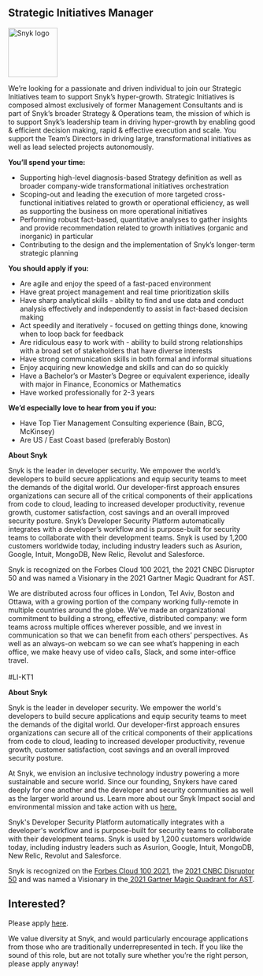 Strategic Initiatives Manager
---

<img src="https://res.cloudinary.com/snyk/image/upload/v1537345894/press-kit/brand/logo-black.png" width="100" alt="Snyk logo" />

<p><span style="font-weight: 400;">We’re looking for a passionate and driven individual to join our Strategic Initiatives team to support Snyk’s hyper-growth. Strategic Initiatives is composed almost exclusively of former Management Consultants and is part of Snyk’s broader Strategy &amp; Operations team, the mission of which is to support Snyk’s leadership team in driving hyper-growth by enabling good &amp; efficient decision making, rapid &amp; effective execution and scale. You support the Team’s Directors in driving large, transformational initiatives as well as lead selected projects autonomously.</span></p>
<p><strong>You’ll spend your time:</strong></p>
<ul>
<li style="font-weight: 400;"><span style="font-weight: 400;">Supporting high-level diagnosis-based Strategy definition as well as broader company-wide transformational initiatives orchestration</span></li>
<li style="font-weight: 400;"><span style="font-weight: 400;">Scoping-out and leading the execution of more targeted cross-functional initiatives related to growth or operational efficiency, as well as supporting the business on more operational initiatives</span></li>
<li style="font-weight: 400;"><span style="font-weight: 400;">Performing robust fact-based, quantitative analyses to gather insights and provide recommendation related to growth initiatives (organic and inorganic) in particular</span></li>
<li style="font-weight: 400;"><span style="font-weight: 400;">Contributing to the design and the implementation of Snyk’s longer-term strategic planning</span></li>
</ul>
<p><strong>You should apply if you:</strong></p>
<ul>
<li style="font-weight: 400;"><span style="font-weight: 400;">Are agile and enjoy the speed of a fast-paced environment</span></li>
<li style="font-weight: 400;"><span style="font-weight: 400;">Have great project management and real time prioritization skills</span></li>
<li style="font-weight: 400;"><span style="font-weight: 400;">Have sharp analytical skills - ability to find and use data and conduct analysis effectively and independently to assist in fact-based decision making</span></li>
<li style="font-weight: 400;"><span style="font-weight: 400;">Act speedily and iteratively - focused on getting things done, knowing when to loop back for feedback&nbsp;&nbsp;&nbsp;</span></li>
<li style="font-weight: 400;"><span style="font-weight: 400;">Are ridiculous easy to work with - ability to build strong relationships with a broad set of stakeholders that have diverse interests</span></li>
<li style="font-weight: 400;"><span style="font-weight: 400;">Have strong communication skills in both formal and informal situations</span></li>
<li style="font-weight: 400;"><span style="font-weight: 400;">Enjoy acquiring new knowledge and skills and can do so quickly</span></li>
<li style="font-weight: 400;"><span style="font-weight: 400;">Have a Bachelor’s or Master’s Degree or equivalent experience, ideally with major in Finance, Economics or Mathematics</span></li>
<li style="font-weight: 400;"><span style="font-weight: 400;">Have worked professionally for 2-3 years</span></li>
</ul>
<p><strong>We’d especially love to hear from you if you:</strong></p>
<ul>
<li style="font-weight: 400;"><span style="font-weight: 400;">Have Top Tier Management Consulting experience (Bain, BCG, McKinsey)</span></li>
<li style="font-weight: 400;"><span style="font-weight: 400;">Are US / East Coast based (preferably Boston)</span></li>
</ul>
<p><strong>About Snyk</strong></p>
<p><span style="font-weight: 400;">Snyk is the leader in developer security. We empower the world’s developers to build secure applications and equip security teams to meet the demands of the digital world. Our developer-first approach ensures organizations can secure all of the critical components of their applications from code to cloud, leading to increased developer productivity, revenue growth, customer satisfaction, cost savings and an overall improved security posture. Snyk’s Developer Security Platform automatically integrates with a developer’s workflow and is purpose-built for security teams to collaborate with their development teams. Snyk is used by 1,200 customers worldwide today, including industry leaders such as Asurion, Google, Intuit, MongoDB, New Relic, Revolut and Salesforce.</span></p>
<p><span style="font-weight: 400;">Snyk is recognized on the Forbes Cloud 100 2021, the 2021 CNBC Disruptor 50 and was named a Visionary in the 2021 Gartner Magic Quadrant for AST.</span></p>
<p><span style="font-weight: 400;">We are distributed across four offices in London, Tel Aviv, Boston and Ottawa, with a growing portion of the company working fully-remote in multiple countries around the globe. We’ve made an organizational commitment to building a strong, effective, distributed company: we form teams across multiple offices wherever possible, and we invest in communication so that we can benefit from each others’ perspectives. As well as an always-on webcam so we can see what’s happening in each office, we make heavy use of video calls, Slack, and some inter-office travel.<br><br>#LI-KT1<br></span></p><div class="content-conclusion"><p><strong>About Snyk</strong></p>
<p><span style="font-weight: 400;">Snyk is the leader in developer security. We empower the world's developers to build secure applications and equip security teams to meet the demands of the digital world. Our developer-first approach ensures organizations can secure all of the critical components of their applications from code to cloud, leading to increased developer productivity, revenue growth, customer satisfaction, cost savings and an overall improved security posture.&nbsp;</span></p>
<p><span style="font-weight: 400;">At Snyk, we envision an inclusive technology industry powering a more sustainable and secure world.</span> <span style="font-weight: 400;">Since our founding, Snykers have cared deeply for one another and the developer and security communities as well as the larger world around us. Learn more about our Snyk Impact social and environmental mission and take action with us </span><a href="https://snyk.io/about/snyk-impact/"><span style="font-weight: 400;">here.</span></a></p>
<p><span style="font-weight: 400;">Snyk's Developer Security Platform automatically integrates with a developer's workflow and is purpose-built for security teams to collaborate with their development teams. Snyk is used by 1,200 customers worldwide today, including industry leaders such as Asurion, Google, Intuit, MongoDB, New Relic, Revolut and Salesforce.</span></p>
<p><span style="font-weight: 400;">Snyk is recognized on the </span><a href="https://www.forbes.com/cloud100/#6f24b5ba5f94"><span style="font-weight: 400;">Forbes Cloud 100 2021</span></a><span style="font-weight: 400;">, the </span><a href="https://www.cnbc.com/2021/05/25/these-are-the-2021-cnbc-disruptor-50-companies.html"><span style="font-weight: 400;">2021 CNBC Disruptor 50</span></a><span style="font-weight: 400;"> and was named a Visionary in the</span><a href="https://snyk.io/blog/snyk-visionary-2021-gartner-magic-quadrant-for-ast/"><span style="font-weight: 400;"> 2021 Gartner Magic Quadrant for AST</span></a><span style="font-weight: 400;">.</span></p></div>

Interested?
---

Please apply [here](https://boards.greenhouse.io/snyk/jobs/5859261002#app).

We value diversity at Snyk, and would particularly encourage applications from those who are traditionally underrepresented in tech.
If you like the sound of this role, but are not totally sure whether you’re the right person, please apply anyway!
